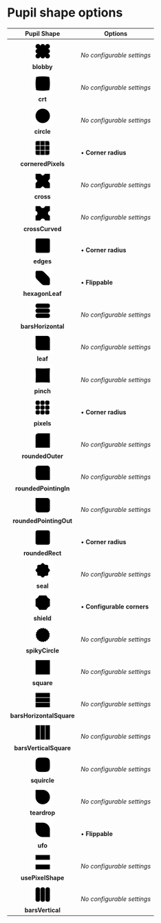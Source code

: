 # Pupil shape options

|  Pupil Shape  |  Options  |
|:-------------:|-----------|
| <a href="./images/blobby.png"><img src="./images/blobby.png" width="50" /></a><br/>__blobby__ | _No configurable settings_ |
| <a href="./images/crt.png"><img src="./images/crt.png" width="50" /></a><br/>__crt__ | _No configurable settings_ |
| <a href="./images/circle.png"><img src="./images/circle.png" width="50" /></a><br/>__circle__ | _No configurable settings_ |
| <a href="./images/corneredPixels.png"><img src="./images/corneredPixels.png" width="50" /></a><br/>__corneredPixels__ | • __Corner radius__<br/> |
| <a href="./images/cross.png"><img src="./images/cross.png" width="50" /></a><br/>__cross__ | _No configurable settings_ |
| <a href="./images/crossCurved.png"><img src="./images/crossCurved.png" width="50" /></a><br/>__crossCurved__ | _No configurable settings_ |
| <a href="./images/edges.png"><img src="./images/edges.png" width="50" /></a><br/>__edges__ | • __Corner radius__<br/> |
| <a href="./images/hexagonLeaf.png"><img src="./images/hexagonLeaf.png" width="50" /></a><br/>__hexagonLeaf__ | • __Flippable__<br/> |
| <a href="./images/barsHorizontal.png"><img src="./images/barsHorizontal.png" width="50" /></a><br/>__barsHorizontal__ | _No configurable settings_ |
| <a href="./images/leaf.png"><img src="./images/leaf.png" width="50" /></a><br/>__leaf__ | _No configurable settings_ |
| <a href="./images/pinch.png"><img src="./images/pinch.png" width="50" /></a><br/>__pinch__ | _No configurable settings_ |
| <a href="./images/pixels.png"><img src="./images/pixels.png" width="50" /></a><br/>__pixels__ | • __Corner radius__<br/> |
| <a href="./images/roundedOuter.png"><img src="./images/roundedOuter.png" width="50" /></a><br/>__roundedOuter__ | _No configurable settings_ |
| <a href="./images/roundedPointingIn.png"><img src="./images/roundedPointingIn.png" width="50" /></a><br/>__roundedPointingIn__ | _No configurable settings_ |
| <a href="./images/roundedPointingOut.png"><img src="./images/roundedPointingOut.png" width="50" /></a><br/>__roundedPointingOut__ | _No configurable settings_ |
| <a href="./images/roundedRect.png"><img src="./images/roundedRect.png" width="50" /></a><br/>__roundedRect__ | • __Corner radius__<br/> |
| <a href="./images/seal.png"><img src="./images/seal.png" width="50" /></a><br/>__seal__ | _No configurable settings_ |
| <a href="./images/shield.png"><img src="./images/shield.png" width="50" /></a><br/>__shield__ | • __Configurable corners__<br/> |
| <a href="./images/spikyCircle.png"><img src="./images/spikyCircle.png" width="50" /></a><br/>__spikyCircle__ | _No configurable settings_ |
| <a href="./images/square.png"><img src="./images/square.png" width="50" /></a><br/>__square__ | _No configurable settings_ |
| <a href="./images/barsHorizontalSquare.png"><img src="./images/barsHorizontalSquare.png" width="50" /></a><br/>__barsHorizontalSquare__ | _No configurable settings_ |
| <a href="./images/barsVerticalSquare.png"><img src="./images/barsVerticalSquare.png" width="50" /></a><br/>__barsVerticalSquare__ | _No configurable settings_ |
| <a href="./images/squircle.png"><img src="./images/squircle.png" width="50" /></a><br/>__squircle__ | _No configurable settings_ |
| <a href="./images/teardrop.png"><img src="./images/teardrop.png" width="50" /></a><br/>__teardrop__ | _No configurable settings_ |
| <a href="./images/ufo.png"><img src="./images/ufo.png" width="50" /></a><br/>__ufo__ | • __Flippable__<br/> |
| <a href="./images/usePixelShape.png"><img src="./images/usePixelShape.png" width="50" /></a><br/>__usePixelShape__ | _No configurable settings_ |
| <a href="./images/barsVertical.png"><img src="./images/barsVertical.png" width="50" /></a><br/>__barsVertical__ | _No configurable settings_ |
